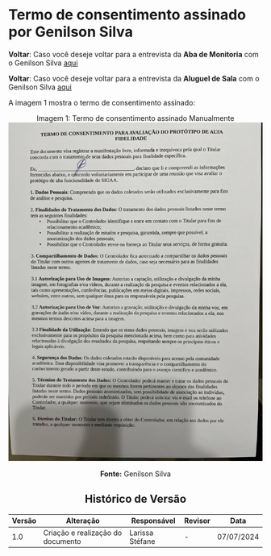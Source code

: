 # Termo de consentimento assinado por Genilson Silva

**Voltar**: Caso você deseje voltar para a entrevista da **Aba de Monitoria** com o Genilson Silva [aqui](DesignAvaliaçãoDesenvolvimento/Nível3/EntrevistasAltaFidelidade/AbaMonitoria/Genilson.md)

**Voltar**: Caso você deseje voltar para a entrevista da **Aluguel de Sala** com o Genilson Silva [aqui](docs/DesignAvaliaçãoDesenvolvimento/Nível3/EntrevistasAltaFidelidade/AluguelSala/Genilson.md)

A imagem 1 mostra o termo de consentimento assinado:

  <div align="center">
    Imagem 1: Termo de consentimento assinado Manualmente
    <br>
    <img src="https://raw.githubusercontent.com/Interacao-Humano-Computador/2024.1-SIGAA/main/docs/Midia/TermosConsentimento/photo_4922979046564933154_y.jpg">

**Fonte:** Genilson Silva 

## Histórico de Versão

| Versão | Alteração                         | Responsável     | Revisor         | Data       |
| ------ | --------------------------------- | --------------- | --------------- | ---------- |
| 1.0    | Criação e realização do documento | Larissa Stéfane | - | 07/07/2024 |
